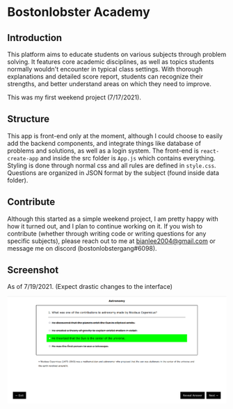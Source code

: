 # Bostonlobster Academy

## Introduction

This platform aims to educate students on various subjects through problem solving. It features core academic disciplines, as well as topics students normally wouldn't encounter in typical class settings. With thorough explanations and detailed score report, students can recognize their strengths, and better understand areas on which they need to improve.

This was my first weekend project (7/17/2021).

## Structure

This app is front-end only at the moment, although I could choose to easily add the backend components, and integrate things like database of problems and solutions, as well as a login system. The front-end is `react-create-app` and inside the src folder is `App.js` which contains everything. Styling is done through normal css and all rules are defined in `style.css`. Questions are organized in JSON format by the subject (found inside data folder).

## Contribute

Although this started as a simple weekend project, I am pretty happy with how it turned out, and I plan to continue working on it. If you wish to contribute (whether through writing code or writing questions for any specific subjects), please reach out to me at bianlee2004@gmail.com or message me on discord (bostonlobstergang#6098).

## Screenshot

As of 7/19/2021. (Expect drastic changes to the interface)

![alt text](src/images/ss.png)
